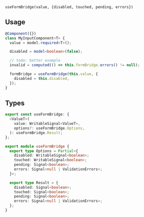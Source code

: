 <!-- todo: better docs -->

`useFormBridge(value, {disabled, touched, pending, errors})`

## Usage

```ts
@Component({})
class MyInputComponent<T> {
  value = model.required<T>();

  disabled = model<boolean>(false);

  // todo: better example
  invalid = computed(() => this.formBridge.errors() != null);

  formBridge = useFormBridge(this.value, {
    disabled = this.disabled,
  });
}
```

## Types

<!-- prettier-ignore -->
```ts
export const useFormBridge: {
  <ValueT>(
    value: WritableSignal<ValueT>,
    options?: useFormBridge.Options,
  ): useFormBridge.Result;
};

export module useFormBridge {
  export type Options = Partial<{
    disabled: WritableSignal<boolean>;
    touched: WritableSignal<boolean>;
    pending: Signal<boolean>;
    errors: Signal<null | ValidationErrors>;
  }>;

  export type Result = {
    disabled: Signal<boolean>;
    touched: Signal<boolean>;
    pending: Signal<boolean>;
    errors: Signal<null | ValidationErrors>;
  };
}
```
